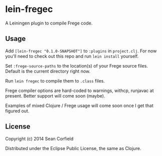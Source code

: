 lein-fregec
===========

A Leiningen plugin to compile Frege code.

Usage
-----

Add `[lein-fregec "0.1.0-SNAPSHOT"]` to `:plugins` in `project.clj`. For now you'll need to check out this repo and run `lein install` yourself.

Set `:frege-source-paths` to the location(s) of your Frege source files. Default is the current directory right now.

Run `lein fregec` to compile them to `.class` files.

Frege compiler options are hard-coded to warnings, withcp, runjavac at present. Better support will come soon (maybe).

Examples of mixed Clojure / Frege usage will come soon once I get that figured out.

License
-------

Copyright (c) 2014 Sean Corfield

Distributed under the Eclipse Public License, the same as Clojure.
